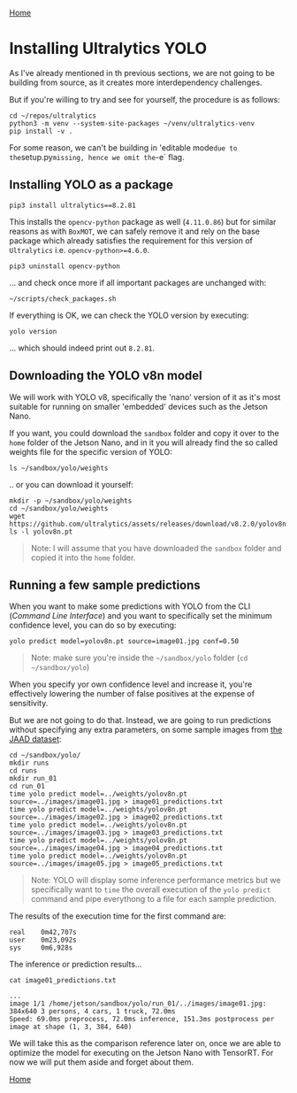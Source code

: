 [Home](README.md)

# Installing Ultralytics YOLO

As I've already mentioned in th previous sections, we are not going to be building from source,
as it creates more interdependency challenges.

But if you're willing to try and see for yourself, the procedure is as follows:

```shell
cd ~/repos/ultralytics
python3 -m venv --system-site-packages ~/venv/ultralytics-venv
pip install -v .
```
For some reason, we can't be building in 'editable mode` due to the `setup.py` missing, hence we omit
the `-e` flag.

## Installing YOLO as a package

```shell
pip3 install ultralytics==8.2.81
```

This installs the `opencv-python` package as well (`4.11.0.86`) but for similar reasons as with
`BoxMOT`, we can safely remove it and rely on the base package which already satisfies the requirement
for this version of `Ultralytics` i.e. `opencv-python>=4.6.0`.

```shell
pip3 uninstall opencv-python
```

... and check once more if all important packages are unchanged with:

```shell
~/scripts/check_packages.sh
```

If everything is OK, we can check the YOLO version by executing:

```shell
yolo version
```

... which should indeed print out `8.2.81`.

## Downloading the YOLO v8n model

We will work with YOLO v8, specifically the 'nano' version of it as it's most suitable for
running on smaller 'embedded' devices such as the Jetson Nano.

If you want, you could download the `sandbox` folder and copy it over to the `home` folder of
the Jetson Nano, and in it you will already find the so called weights file for the specific
version of YOLO:

```shell
ls ~/sandbox/yolo/weights
```

.. or you can download it yourself:

```shell
mkdir -p ~/sandbox/yolo/weights
cd ~/sandbox/yolo/weights
wget https://github.com/ultralytics/assets/releases/download/v8.2.0/yolov8n.pt
ls -l yolov8n.pt
```

> Note: I will assume that you have downloaded the `sandbox` folder and copied it into the `home` folder.

## Running a few sample predictions

When you want to make some predictions with YOLO from the CLI (*Command Line Interface*) and you want to
specifically set the minimum confidence level, you can do so by executing:

```shell
yolo predict model=yolov8n.pt source=image01.jpg conf=0.50
```

> Note: make sure you're inside the `~/sandbox/yolo` folder (`cd ~/sandbox/yolo`)

When you specify yor own confidence level and increase it, you're effectively lowering the number of false
positives at the expense of sensitivity.

But we are not going to do that. Instead, we are going to run predictions without specifying any extra
parameters, on some sample images from
[the JAAD dataset](https://www.kaggle.com/datasets/charvik/jaad-frames-dataset-10-v1-yolo-format):

```shell
cd ~/sandbox/yolo/
mkdir runs
cd runs
mkdir run_01
cd run_01
time yolo predict model=../weights/yolov8n.pt source=../images/image01.jpg > image01_predictions.txt
time yolo predict model=../weights/yolov8n.pt source=../images/image02.jpg > image02_predictions.txt
time yolo predict model=../weights/yolov8n.pt source=../images/image03.jpg > image03_predictions.txt
time yolo predict model=../weights/yolov8n.pt source=../images/image04.jpg > image04_predictions.txt
time yolo predict model=../weights/yolov8n.pt source=../images/image05.jpg > image05_predictions.txt
```

> Note: YOLO will display some inference performance metrics but we specifically want to `time` the overall
  execution of the `yolo predict` command and pipe everythong to a file for each sample prediction.

The results of the execution time for the first command are:

```shell
real	0m42,707s
user	0m23,092s
sys	    0m6,928s
```

The inference or prediction results...

```shell
cat image01_predictions.txt
```

```shell
...
image 1/1 /home/jetson/sandbox/yolo/run_01/../images/image01.jpg: 384x640 3 persons, 4 cars, 1 truck, 72.0ms
Speed: 69.0ms preprocess, 72.0ms inference, 151.3ms postprocess per image at shape (1, 3, 384, 640)
```

We will take this as the comparison reference later on, once we are able to optimize the model for executing
on the Jetson Nano with TensorRT. For now we will put them aside and forget about them.

[Home](README.md)